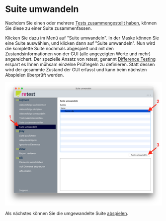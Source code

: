 
Suite umwandeln
===============

Nachdem Sie einen oder mehrere [Tests zusammengestellt haben](test-zusammenstellen.md), können Sie diese zu einer Suite zusammenfassen.

Klicken Sie dazu im Menü auf "Suite umwandeln".
In der Maske können Sie eine Suite auswählen, und klicken dann auf "Suite umwandeln".
Nun wird die komplette Suite nochmals abgespielt und mit den Zustandsinformationen von der GUI (alle angezeigten Werte und mehr) angereichert.
Der spezielle Ansatz von retest, genannt [Difference Testing](https://retest.de/product/difference-testing.md) erspart es Ihnen mühsam einzelne Prüfregeln zu definieren.
Statt dessen wird der gesammte Zustand der GUI erfasst und kann beim nächsten Abspielen überprüft werden.

![GUI Screenshot Suite umwandeln](suite-umwandeln-1.png)

Als nächstes können Sie die umgewandelte Suite [abspielen](../replay/suite-ausfuehren.md).

